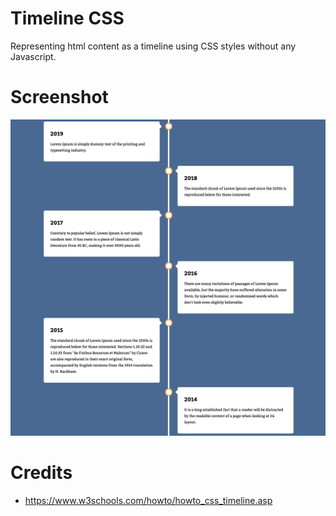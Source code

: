 # Timeline CSS

Representing html content as a timeline using CSS styles without any Javascript.

# Screenshot

![Screenshot](screenshot.png?raw=true)


# Credits

- https://www.w3schools.com/howto/howto_css_timeline.asp